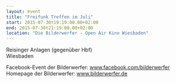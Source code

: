 ```yaml
---
layout: event
title: "Freifunk Treffen im Juli"
start: 2015-07-30t19:19:00.00+02:00
end: 2015-07-30t21:19:00.00+02:00
location: "Die Bilderwerfer - Open Air Kino Wiesbaden"
---
```


Reisinger Anlagen (gegenüber Hbf)<br />
Wiesbaden

Facebook-Event der Bilderwerfer: <a href="https://de-de.facebook.com/bilderwerfer">www.facebook.com/bilderwerfer</a><br />
Homepage der Bilderwerfer: <a href="http://www.bilderwerfer.de">www.bilderwerfer.de</a>
